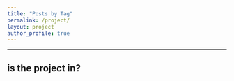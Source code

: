 ```yaml
---
title: "Posts by Tag"
permalink: /project/
layout: project
author_profile: true
---
```

---
is the project in?
---
